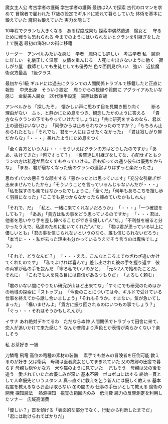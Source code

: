 魔女主人公
考古学者の護衛
学生学者の護衛
最初は2人で探索
古代のロマンを求めて
冒険者で雇われた
17歳の設定でギルドに紛れて暮らしていた
体術を基本に鍛えていた
魔術も鍛えていた
実力を隠して

10年程でクランも大きくなる　ある程度成果も
探索中偶然遭遇　魔女と　
守るために戦うも恐れられる
今までのようにはいられないとクランを引継ぎをした上で脱退
最初の海沿いの街に移籍

リーダー　アンペルみたいな感じ　学者　魔術にも詳しい　考古学者
私　魔術に詳しい　礼儀正しく温厚　友情を重んじる　人死にを出さないように動く　寂しがり屋　教師としても生徒としても優秀だ
色々面倒見がいい　強い　近接魔術双方最高　1級クラス

最初から1級
ギルドには過去にクランでの人間関係トラブルで移籍したと正直に報告　
中央出身　そういう設定　
周りからの視線や質問に
アグライアみたいな感じ　金髪美人魔女　20代後半設定　実際は数百歳


アンペルから
「探したぞ」　懐かしい声に思わず目を見開き振り向く
　　
断る理由がない　ふぅ、と静かにため息をつき、観念したかのように答える　
「貴方ならクランの下でもやっていけたでしょうに」「共に研究をするのなら、君以上の適任はいないさ」
「同僚からは止められなかったのですか？」「もちろん止められたとも」「それでも、君を一人にはさせたくなかった」
「君は寂しがり屋だからな」「・・・」呆れたようにため息をつく

「全く貴方という人は・・・そういえばクランの方はどうしたのですか」「ああ、抜けてきた」「何ですって？」
「後輩達に引継ぎをしてな、心配せずともクランの方は私達が居なくてもやっていける。君も知っての通り彼らは優秀だからな」
「まあ、君が居なくなった後のクランの運営よりはずっと楽だったさ」

思わずバツの悪そうな顔をする「悪かったとは思っています」「充分な引継ぎが出来ませんでしたから」「そういうことを言っているんじゃないんだが・・・」
「私を探すのも楽ではなかったでしょうに」「全くだ」「何年もあちこちを捜し歩く羽目になった」「ここでも見つからなかったら諦めていたかもしれん」

「それで、だ」
「私と、一緒に来てくれないだろうか」
「・・・」「一つ確認をしても？」
「ああ」「貴方は私の事をどう思っているのですか」
「・・・君は、他者を思いやり手を差し伸べることができる優しい”人”だ。」「不利益を被ると分かったうえで、私達のために動いてくれた”人”だ」
「君は君が思っている以上に優しいとも」「君の事を信じられないというのなら、誰も信じられないだろう」
「本当に・・・私が去った理由も分かっているうえでそう言うのは卑怯でしょう」

「それで、どうなんだ？」
「・・・ええ、こんなところまでわざわざ追いかけてくれたのです」
「私でよければ喜んで」差し出された彼の手を握り返す　彼の両掌が私の手を包んだ
「寧ろ私でいいのかと」
「元々2人で始めたことだ。それに」
「これでも人を見る目には自信があるつもりだ」
「よろしく頼む」

「君のいない間にやりたい研究が山ほど出来てな」「すぐにでも研究のためほかの地域の探索に「ストップ」」
「今後のことについては今、ギルドで受けている仕事を終えてから話し合いましょう」「それもそうか。すまない。気が急いてしまった」
「構いませんよ」「貴方に振り回されるのはいつもの事でしょう？」「ぐっ・・・それはそうかもしれんが」




イサナ
あれ絶対デキてるわ　ただならぬ仲
人間関係でトラブって田舎に来て、恋人が追いかけて来た感じ？
なんか普段より声色とか表情が柔らかくない？楽しそう



私
お茶好き
一級


刀鱗竜
飛竜
高位の竜種の素材の装備　
素手でも並みの冒険者を圧倒可能
教えるのが好き
父は衛兵　母親は医者魔女としてまぎれていた
父の故郷の田舎で暮らす
母親も穏やかな方　犬や猫のように見ていた　
己もそう　母親は父の後を追う　愛されていたため優しみが深い
基本不殺　ボコボコにはする
終始一貫として人命優先というスタンス
真っ直ぐに教えを乞う新人には優しく教える
基本程度を教えるならお金は取らない
冬の間のみ
仕事の手伝いとして教える
魔術の開発
探知魔法　
熱源探知　視覚の範囲内のみ　低消費
魔力の反響測定を利用したソナー　広域高消費





「優しい？」首を傾げる「表面的な部分でなく、行動から判断したまでだ」
「君には助けられてばかりだ」

